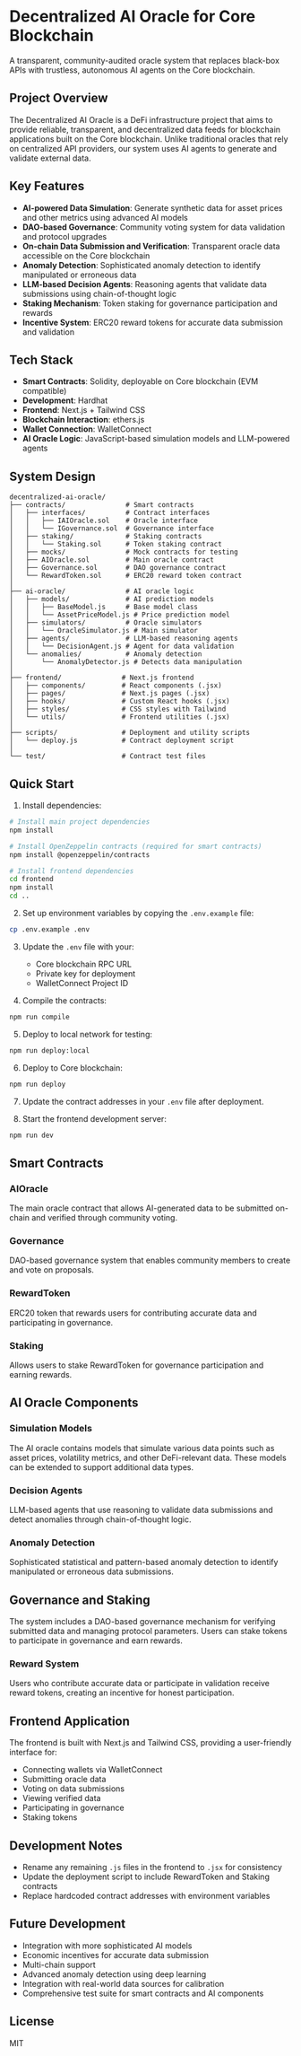 # Decentralized AI Oracle for Core Blockchain

A transparent, community-audited oracle system that replaces black-box APIs with trustless, autonomous AI agents on the Core blockchain.

## Project Overview

The Decentralized AI Oracle is a DeFi infrastructure project that aims to provide reliable, transparent, and decentralized data feeds for blockchain applications built on the Core blockchain. Unlike traditional oracles that rely on centralized API providers, our system uses AI agents to generate and validate external data.

## Key Features

- **AI-powered Data Simulation**: Generate synthetic data for asset prices and other metrics using advanced AI models
- **DAO-based Governance**: Community voting system for data validation and protocol upgrades
- **On-chain Data Submission and Verification**: Transparent oracle data accessible on the Core blockchain
- **Anomaly Detection**: Sophisticated anomaly detection to identify manipulated or erroneous data
- **LLM-based Decision Agents**: Reasoning agents that validate data submissions using chain-of-thought logic
- **Staking Mechanism**: Token staking for governance participation and rewards
- **Incentive System**: ERC20 reward tokens for accurate data submission and validation

## Tech Stack

- **Smart Contracts**: Solidity, deployable on Core blockchain (EVM compatible)
- **Development**: Hardhat
- **Frontend**: Next.js + Tailwind CSS
- **Blockchain Interaction**: ethers.js
- **Wallet Connection**: WalletConnect
- **AI Oracle Logic**: JavaScript-based simulation models and LLM-powered agents

## System Design

```
decentralized-ai-oracle/
├── contracts/               # Smart contracts
│   ├── interfaces/          # Contract interfaces
│   │   ├── IAIOracle.sol    # Oracle interface
│   │   └── IGovernance.sol  # Governance interface
│   ├── staking/             # Staking contracts
│   │   └── Staking.sol      # Token staking contract
│   ├── mocks/               # Mock contracts for testing
│   ├── AIOracle.sol         # Main oracle contract
│   ├── Governance.sol       # DAO governance contract
│   └── RewardToken.sol      # ERC20 reward token contract
│
├── ai-oracle/               # AI oracle logic
│   ├── models/              # AI prediction models
│   │   ├── BaseModel.js     # Base model class
│   │   └── AssetPriceModel.js # Price prediction model
│   ├── simulators/          # Oracle simulators
│   │   └── OracleSimulator.js # Main simulator
│   ├── agents/              # LLM-based reasoning agents
│   │   └── DecisionAgent.js # Agent for data validation
│   └── anomalies/           # Anomaly detection
│       └── AnomalyDetector.js # Detects data manipulation
│
├── frontend/               # Next.js frontend
│   ├── components/         # React components (.jsx)
│   ├── pages/              # Next.js pages (.jsx)
│   ├── hooks/              # Custom React hooks (.jsx)
│   ├── styles/             # CSS styles with Tailwind
│   └── utils/              # Frontend utilities (.jsx)
│
├── scripts/                # Deployment and utility scripts
│   └── deploy.js           # Contract deployment script
│
└── test/                   # Contract test files
```

## Quick Start

1. Install dependencies:

```bash
# Install main project dependencies
npm install

# Install OpenZeppelin contracts (required for smart contracts)
npm install @openzeppelin/contracts

# Install frontend dependencies
cd frontend
npm install
cd ..
```

2. Set up environment variables by copying the `.env.example` file:

```bash
cp .env.example .env
```

3. Update the `.env` file with your:
   - Core blockchain RPC URL
   - Private key for deployment
   - WalletConnect Project ID

4. Compile the contracts:

```bash
npm run compile
```

5. Deploy to local network for testing:

```bash
npm run deploy:local
```

6. Deploy to Core blockchain:

```bash
npm run deploy
```

7. Update the contract addresses in your `.env` file after deployment.

8. Start the frontend development server:

```bash
npm run dev
```

## Smart Contracts

### AIOracle

The main oracle contract that allows AI-generated data to be submitted on-chain and verified through community voting.

### Governance

DAO-based governance system that enables community members to create and vote on proposals.

### RewardToken

ERC20 token that rewards users for contributing accurate data and participating in governance.

### Staking

Allows users to stake RewardToken for governance participation and earning rewards.

## AI Oracle Components

### Simulation Models

The AI oracle contains models that simulate various data points such as asset prices, volatility metrics, and other DeFi-relevant data. These models can be extended to support additional data types.

### Decision Agents

LLM-based agents that use reasoning to validate data submissions and detect anomalies through chain-of-thought logic.

### Anomaly Detection

Sophisticated statistical and pattern-based anomaly detection to identify manipulated or erroneous data submissions.

## Governance and Staking

The system includes a DAO-based governance mechanism for verifying submitted data and managing protocol parameters. Users can stake tokens to participate in governance and earn rewards.

### Reward System

Users who contribute accurate data or participate in validation receive reward tokens, creating an incentive for honest participation.

## Frontend Application

The frontend is built with Next.js and Tailwind CSS, providing a user-friendly interface for:

- Connecting wallets via WalletConnect
- Submitting oracle data
- Voting on data submissions
- Viewing verified data
- Participating in governance
- Staking tokens

## Development Notes

- Rename any remaining `.js` files in the frontend to `.jsx` for consistency
- Update the deployment script to include RewardToken and Staking contracts
- Replace hardcoded contract addresses with environment variables

## Future Development

- Integration with more sophisticated AI models
- Economic incentives for accurate data submission
- Multi-chain support
- Advanced anomaly detection using deep learning
- Integration with real-world data sources for calibration
- Comprehensive test suite for smart contracts and AI components

## License

MIT 